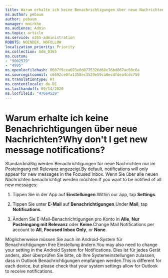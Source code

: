```yaml
---
title: Warum erhalte ich keine Benachrichtigungen über neue Nachrichten?
ms.author: pebaum
author: pebaum
manager: mnirkhe
ms.audience: Admin
ms.topic: article
ms.service: o365-administration
ROBOTS: NOINDEX, NOFOLLOW
localization_priority: Priority
ms.collection: Adm_O365
ms.custom:
- "9002579"
- "4995"
ms.openlocfilehash: 0607f9cea693e0d0775326d60e76bd867ac60c6a
ms.sourcegitcommit: c6692ce0fa1358ec3529e59ca0ecdfdea4cdc759
ms.translationtype: HT
ms.contentlocale: de-DE
ms.lasthandoff: 09/14/2020
ms.locfileid: "47664529"
---
```

# <a name="why-dont-i-get-new-message-notifications"></a><span data-ttu-id="36d86-102">Warum erhalte ich keine Benachrichtigungen über neue Nachrichten?</span><span class="sxs-lookup"><span data-stu-id="36d86-102">Why don't I get new message notifications?</span></span>

<span data-ttu-id="36d86-103">Standardmäßig werden Benachrichtigungen für neue Nachrichten nur im Posteingang mit Relevanz angezeigt.</span><span class="sxs-lookup"><span data-stu-id="36d86-103">By default, notifications will only appear for new messages in the Focused Inbox.</span></span> <span data-ttu-id="36d86-104">Wenn Sie über alle neuen Nachrichten benachrichtigt werden möchten:</span><span class="sxs-lookup"><span data-stu-id="36d86-104">If you want to be notified of all new messages:</span></span>

1. <span data-ttu-id="36d86-105">Tippen Sie in der App auf **Einstellungen**.</span><span class="sxs-lookup"><span data-stu-id="36d86-105">Within our app, tap **Settings**.</span></span>

2. <span data-ttu-id="36d86-106">Tippen Sie unter **E-Mail** auf **Benachrichtigungen**.</span><span class="sxs-lookup"><span data-stu-id="36d86-106">Under **Mail**, tap **Notifications**.</span></span>

3. <span data-ttu-id="36d86-107">Ändern Sie E-Mail-Benachrichtigungen pro Konto in **Alle**, **Nur Posteingang mit Relevanz** oder **Keine**.</span><span class="sxs-lookup"><span data-stu-id="36d86-107">Change Mail Notifications per account to **All**, **Focused Inbox Only**, or **None**.</span></span>

<span data-ttu-id="36d86-108">Möglicherweise müssen Sie auch im Android-System für Benachrichtigungen Ihre Einstellung ändern.</span><span class="sxs-lookup"><span data-stu-id="36d86-108">You may also need to change your setting in the Android System for Notifications.</span></span> <span data-ttu-id="36d86-109">Dies ist für jedes Gerät anders, aber überprüfen Sie bitte, ob Ihre Systemeinstellungen zulassen, dass in Outlook Benachrichtigungen empfangen werden.</span><span class="sxs-lookup"><span data-stu-id="36d86-109">This is different for each device, but please check that your system settings allow for Outlook to receive notifications.</span></span>
